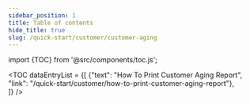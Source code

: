 ```yaml
---
sidebar_position: 1
title: Table of contents
hide_title: true 
slug: /quick-start/customer/customer-aging 
---
```


import {TOC} from '@src/components/toc.js';

<TOC
dataEntryList = {[
{"text": "How To Print Customer Aging Report", "link": "/quick-start/customer/how-to-print-customer-aging-report"},  
]}
/>

